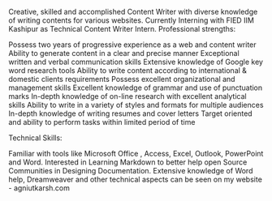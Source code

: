 Creative, skilled and accomplished Content Writer with diverse knowledge of writing contents for various websites. Currently Interning with FIED IIM Kashipur as Technical Content Writer Intern.
Professional strengths:

Possess two years of progressive experience as a web and content writer
Ability to generate content in a clear and precise manner
Exceptional written and verbal communication skills
Extensive knowledge of Google key word research tools
Ability to write content according to international & domestic clients requirements
Possess excellent organizational and management skills
Excellent knowledge of grammar and use of punctuation marks
In-depth knowledge of on-line research with excellent analytical skills
Ability to write in a variety of styles and formats for multiple audiences
In-depth knowledge of writing resumes and cover letters
Target oriented and ability to perform tasks within limited period of time

Technical Skills:

Familiar with tools like Microsoft Office , Access, Excel, Outlook, PowerPoint and Word.
Interested in Learning Markdown to better help open Source Communities in Designing Documentation.
Extensive knowledge of Word help, Dreamweaver and other technical aspects can be seen on my website - agniutkarsh.com